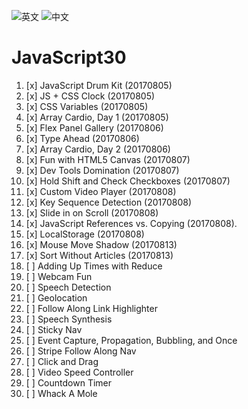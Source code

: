 ![英文](https://github.com/wesbos/JavaScript30)
![中文](https://github.com/soyaine/JavaScript30)
# JavaScript30

1. [x] JavaScript Drum Kit           (20170805)
2. [x] JS + CSS Clock                (20170805)
3. [x] CSS Variables                 (20170805)
4. [x] Array Cardio, Day 1           (20170805)
5. [x] Flex Panel Gallery			 (20170806)
6. [x] Type Ahead					 (20170806)
7. [x] Array Cardio, Day 2			 (20170806)
8. [x] Fun with HTML5 Canvas         (20170807)
9. [x] Dev Tools Domination          (20170807)
10. [x] Hold Shift and Check Checkboxes (20170807)
11. [x] Custom Video Player          (20170808)
12. [x] Key Sequence Detection       (20170808)
13. [x] Slide in on Scroll           (20170808)
14. [x] JavaScript References vs. Copying (20170808). 
15. [x] LocalStorage                 (20170808)
16. [x] Mouse Move Shadow            (20170813)
17. [x] Sort Without Articles        (20170813)
18. [ ] Adding Up Times with Reduce
19. [ ] Webcam Fun
20. [ ] Speech Detection
21. [ ] Geolocation
22. [ ] Follow Along Link Highlighter
23. [ ] Speech Synthesis
24. [ ] Sticky Nav
25. [ ] Event Capture, Propagation, Bubbling, and Once
26. [ ] Stripe Follow Along Nav
27. [ ] Click and Drag
28. [ ] Video Speed Controller
29. [ ] Countdown Timer
30. [ ] Whack A Mole
